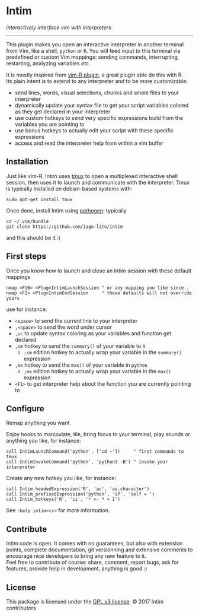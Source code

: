 # Intim

*interactively interface vim with interpreters*

---

This plugin makes you open an interactive interpreter in another terminal from
Vim, like a shell, `python` or `R`. You will feed input to this terminal via
predefined or custom Vim mappings: sending commands, interrupting, restarting,
analyzing variables *etc.*

It is mostly inspired from [vim-R
plugin](https://github.com/jcfaria/Vim-R-plugin), a great plugin able do this
with R.  
Its plain intent is to extend to any interpreter and to be more customizable.

- send lines, words, visual selections, chunks and whole files to your
  interpreter
- dynamically update your syntax file to get your script variables colored as
  they get declared in your interpreter
- use custom hotkeys to send very specific expressions build from the variables
  you are pointing to
- use bonus hotkeys to actually edit your script with these specific expressions
- access and read the interpreter help from within a vim buffer

## Installation

Just like vim-R, Intim uses [tmux](https://github.com/tmux/tmux/wiki) to open a
multiplexed interactive shell session, then uses it to launch and communicate
with the interpreter. Tmux is typically installed on debian-based systems with:

    sudo apt-get install tmux

Once done, install Intim using
[pathogen](https://github.com/tpope/vim-pathogen): typically

    cd ~/.vim/bundle
    git clone https://github.com/iago-lito/intim
    
and this should be it :)

## First steps

Once you know how to launch and close an Intim session with these default
mappings

    nmap <F10> <Plug>IntimLaunchSession " or any mapping you like since..
    nmap <F2> <Plug>IntimEndSession     " these defaults will not override yours

use for instance:

- `<space>` to send the current line to your interpreter
- `,<space>` to send the word under cursor
- `,uc` to update syntax coloring as your variables and function get declared
- `,sm` hotkey to send the `summary()` of your variable to `R`
    - `;sm` edition hotkey to actually wrap your variable in the `summary()`
  expression
- `,mx` hotkey to send the `max()` of your variable in `python`
    - `;mx` edition hotkey to actually wrap your variable in the `max()`
      expression
- `<F1>` to get interpreter help about the function you are currently pointing
  to

## Configure

Remap anything you want.

Enjoy hooks to manipulate, tile, bring focus to your terminal, play sounds or
anything you like, for instance:

    call IntimLaunchCommand('python', ['cd ~'])     " first commands to tmux
    call IntimInvokeCommand('python', 'python3 -B') " invoke your interpreter

Create any new hotkey you like, for instance:

    call Intim_headedExpression('R', 'ac', 'as.character')
    call Intim_prefixedExpression('python', 'sf', 'self = ')
    call Intim_hotkeys('R', 'ii', '* <- * + 1')

See `:help intim<cr>` for more information.

## Contribute

Intim code is open. It comes with no guarantees, but also with extension points,
complete documentation, git versionning and extensive comments to encourage nice
developers to bring any new feature to it.  
Feel free to contribute of course: share, comment, report bugs, ask for
features, provide help in development, anything is good :)

## License

This package is licensed under the [GPL v3
license](http://www.gnu.org/copyleft/gpl.html). &copy; 2017 Intim contributors

